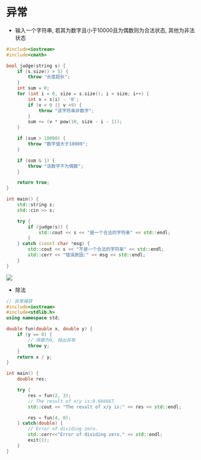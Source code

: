 <!--
 * @Description: 
 * @Version: 1.0
 * @Author: DaLao
 * @Email: dalao@xxx.com
 * @Date: 2021-02-10 12:22:12
 * @LastEditors: daLao
 * @LastEditTime: 2023-04-19 11:55:37
-->

# 异常

- 输入一个字符串, 若其为数字且小于10000且为偶数则为合法状态, 其他为非法状态

```c++
#include<iostream>
#include<cmath>

bool judge(string s) {
    if (s.size() > 5) {
        throw "长度超长";
    }
    int sum = 0;
    for (int i = 0, size = s.size(); i < size; i++) {
        int v = s[i] - '0';
        if (v < 0 || v >9) {
            throw "该字符串非数字";
        }
        sum += (v * pow(10, size - i - 1));
    }

    if (sum > 10000) {
        throw "数字值大于10000";
    }

    if (sum & 1) {
        throw "该数字不为偶数";
    }

    return true;
}

int main() {
    std::string s;
    std::cin >> s;

    try {
        if (judge(s)) {
            std::cout << s << "是一个合法的字符串" << std::endl;
        }
    } catch (const char *msg) {
        std::cout << s << "不是一个合法的字符串" << std::endl;
        std::cerr << "错误原因:" << msg << std::endl;
    }
} 
```

![](https://cdn.hurra.ltd/img/20211127201210.png)

- 除法

```c++
// 异常捕获
#include<iostream>
#include<stdlib.h>
using namespace std;

double fun(double x, double y) {
    if (y == 0) {
        // 除数为0, 抛出异常
        throw y;
    }
    return x / y;
}

int main() {
    double res;

    try {
        res = fun(2, 3);
        // The result of x/y is:0.666667
        std::cout << "The result of x/y is:" << res << std::endl;

        res = fun(4, 0);
    } catch(double) {
        // Error of dividing zero.
        std::cerr<<"Error of dividing zero." << std::endl;
        exit(1);
    } 
}
```
